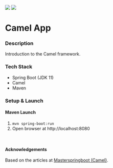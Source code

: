 ![](https://github.com/Lylio/image-repo/blob/master/logos/spring-boot.png?raw=true)
![](https://github.com/Lylio/image-repo/blob/master/logos/camel.png?raw=true)

# Camel App

### Description

Introduction to the Camel framework.

### Tech Stack
- Spring Boot (JDK 11)
- Camel
- Maven

### Setup & Launch

#### Maven Launch
1. `mvn spring-boot:run`
2. Open browser at http://localhost:8080

<br/>

#### Acknowledgements
Based on the articles at [Masterspringboot (Camel)](http://www.masterspringboot.com/category/camel/).
